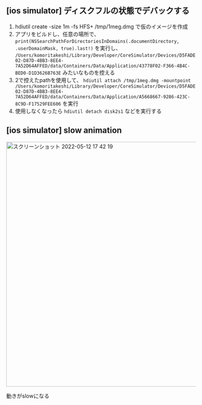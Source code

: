 ## [ios simulator] ディスクフルの状態でデバックする

1. hdiutil create -size 1m -fs HFS+ /tmp/1meg.dmg で仮のイメージを作成
2. アプリをビルドし、任意の場所で、 `print(NSSearchPathForDirectoriesInDomains(.documentDirectory, .userDomainMask, true).last!)` を実行し、 `/Users/komoritakeshi/Library/Developer/CoreSimulator/Devices/D5FADE02-D87D-4BB3-8EE4-7A52D64AFFED/data/Containers/Data/Application/43778F02-F366-4B4C-BED0-D1D3626B763E` みたいなものを控える
3. 2で控えたpathを使用して、 `hdiutil attach /tmp/1meg.dmg -mountpoint /Users/komoritakeshi/Library/Developer/CoreSimulator/Devices/D5FADE02-D87D-4BB3-8EE4-7A52D64AFFED/data/Containers/Data/Application/A5668667-9286-423C-8C9D-F17529FEE606` を実行
4. 使用しなくなったら `hdiutil detach disk2s1` などを実行する

## [ios simulator] slow animation

<img width="649" alt="スクリーンショット 2022-05-12 17 42 19" src="https://user-images.githubusercontent.com/16571394/168029973-014e6d3c-e9d9-454b-9607-45099b697ce3.png">

動きがslowになる
